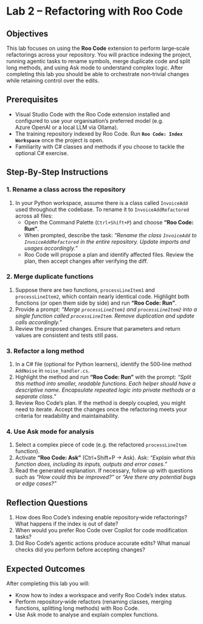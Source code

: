 # Lab 2 – Refactoring with Roo Code

## Objectives

This lab focuses on using the **Roo Code** extension to perform large‑scale refactorings across your repository.  You will practice indexing the project, running agentic tasks to rename symbols, merge duplicate code and split long methods, and using Ask mode to understand complex logic.  After completing this lab you should be able to orchestrate non‑trivial changes while retaining control over the edits.

## Prerequisites

- Visual Studio Code with the Roo Code extension installed and configured to use your organisation’s preferred model (e.g. Azure OpenAI or a local LLM via Ollama).
- The training repository indexed by Roo Code.  Run **`Roo Code: Index Workspace`** once the project is open.
- Familiarity with C# classes and methods if you choose to tackle the optional C# exercise.

## Step‑By‑Step Instructions

### 1. Rename a class across the repository

1. In your Python workspace, assume there is a class called `InvoiceAdd` used throughout the codebase.  To rename it to `InvoiceAddRefactored` across all files:
   - Open the Command Palette (`Ctrl+Shift+P`) and choose **“Roo Code: Run”**.
   - When prompted, describe the task: *“Rename the class `InvoiceAdd` to `InvoiceAddRefactored` in the entire repository.  Update imports and usages accordingly.”*
   - Roo Code will propose a plan and identify affected files.  Review the plan, then accept changes after verifying the diff.

### 2. Merge duplicate functions

1. Suppose there are two functions, `processLineItem1` and `processLineItem2`, which contain nearly identical code.  Highlight both functions (or open them side by side) and run **“Roo Code: Run”**.
2. Provide a prompt: *“Merge `processLineItem1` and `processLineItem2` into a single function called `processLineItem`.  Remove duplication and update calls accordingly.”*
3. Review the proposed changes.  Ensure that parameters and return values are consistent and tests still pass.

### 3. Refactor a long method

1. In a C# file (optional for Python learners), identify the 500‑line method `AddNoise` in `noise_handler.cs`.
2. Highlight the method and run **“Roo Code: Run”** with the prompt: *“Split this method into smaller, readable functions.  Each helper should have a descriptive name.  Encapsulate repeated logic into private methods or a separate class.”*
3. Review Roo Code’s plan.  If the method is deeply coupled, you might need to iterate.  Accept the changes once the refactoring meets your criteria for readability and maintainability.

### 4. Use Ask mode for analysis

1. Select a complex piece of code (e.g. the refactored `processLineItem` function).
2. Activate **“Roo Code: Ask”** (Ctrl+Shift+P → Ask).  Ask: *“Explain what this function does, including its inputs, outputs and error cases.”*
3. Read the generated explanation.  If necessary, follow up with questions such as *“How could this be improved?”* or *“Are there any potential bugs or edge cases?”*

## Reflection Questions

1. How does Roo Code’s indexing enable repository‑wide refactorings?  What happens if the index is out of date?
2. When would you prefer Roo Code over Copilot for code modification tasks?
3. Did Roo Code’s agentic actions produce accurate edits?  What manual checks did you perform before accepting changes?

## Expected Outcomes

After completing this lab you will:

- Know how to index a workspace and verify Roo Code’s index status.
- Perform repository‑wide refactors (renaming classes, merging functions, splitting long methods) with Roo Code.
- Use Ask mode to analyse and explain complex functions.
